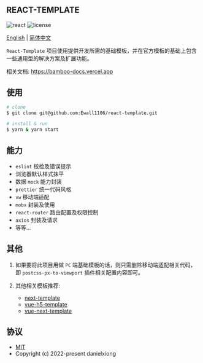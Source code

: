 ## REACT-TEMPLATE

<p>
  <a>
    <img src="https://img.shields.io/badge/react-16.14.0-blue.svg" alt="react">
  </a>
  <a>
    <img src="https://img.shields.io/github/license/mashape/apistatus.svg" alt="license">
  </a>
</p>

[English](https://github.com/Ewall1106/react-template/blob/main/README.md) | [简体中文](https://github.com/Ewall1106/react-template/blob/main/README.zh.md)

`React-Template` 项目使用提供开发所需的基础模板，并在官方模板的基础上包含一些通用型的解决方案及扩展功能。

相关文档: https://bamboo-docs.vercel.app

## 使用

```bash
# clone
$ git clone git@github.com:Ewall1106/react-template.git

# install & run
$ yarn & yarn start
```

## 能力

- `eslint` 校检及错误提示
- 浏览器默认样式抹平
- 数据 `mock` 能力封装
- `prettier` 统一代码风格
- `vw` 移动端适配
- `mobx` 封装及使用
- `react-router` 路由配置及权限控制
- `axios` 封装及请求
- 等等...

## 其他

1. 如果要将此项目用做 `PC` 端基础模板的话，则只需删除移动端适配相关代码，即 `postcss-px-to-viewport` 插件相关配置内容即可。

2. 其他相关模板推荐:

   - [next-template](https://github.com/Ewall1106/next-template)
   - [vue-h5-template](https://github.com/Ewall1106/vue-h5-template)
   - [vue-next-template](https://github.com/Ewall1106/vue-next-template)

## 协议

- [MIT](https://github.com/Ewall1106/react-template/blob/main/LICENSE)
- Copyright (c) 2022-present danielxiong
